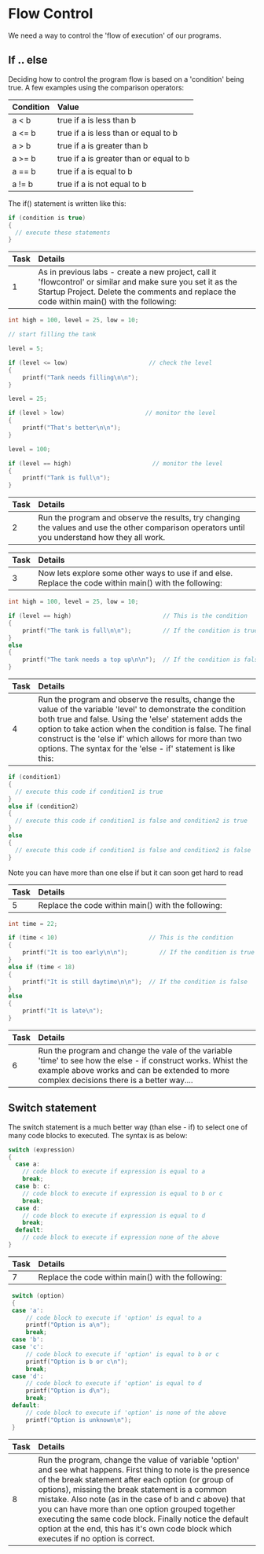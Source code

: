 # Flow Control

We need a way to control the 'flow of execution' of our programs. 

## If .. else

Deciding how to control the program flow is based on a 'condition' being true. A few examples using the comparison operators:

| Condition | Value |
| :--- | :--- |
| a < b  | true if a is less than b |
| a <= b | true if a is less than or equal to b    |
| a > b  | true if a is greater than b    |
| a >= b | true if a is greater than or equal to b    |
| a == b | true if a is equal to b    |
| a != b | true if a is not equal to b    |

The if() statement is written like this:

```C++
if (condition is true)
{
  // execute these statements
}
```

| Task | Details |
| :--- | :--- |
|  1 | As in previous labs - create a new project, call it 'flowcontrol' or similar and make sure you set it as the Startup Project. Delete the comments and replace the code within main() with the following: 

```C++
int high = 100, level = 25, low = 10;

// start filling the tank 

level = 5;

if (level <= low)                       // check the level
{
    printf("Tank needs filling\n\n");
}

level = 25;

if (level > low)                       // monitor the level
{
    printf("That's better\n\n");
}

level = 100;

if (level == high)                       // monitor the level
{
    printf("Tank is full\n");
}

```

| Task | Details |
| :--- | :--- |
|  2 | Run the program and observe the results, try changing the values and use the other comparison operators until you understand how they all work.

| Task | Details |
| :--- | :--- |
|  3 | Now lets explore some other ways to use if and else. Replace the code within main() with the following:

```C++
int high = 100, level = 25, low = 10;

if (level == high)                          // This is the condition
{
    printf("The tank is full\n\n");         // If the condition is true 
}
else
{
    printf("The tank needs a top up\n\n");  // If the condition is false
}

```

| Task | Details |
| :--- | :--- |
|  4 | Run the program and observe the results, change the value of the variable 'level' to demonstrate the condition both true and false. Using the 'else' statement adds the option to take action when the condition is false. The final construct is the 'else if' which allows for more than two options. The syntax for the 'else - if' statement is like this:

```C++
if (condition1)
{
  // execute this code if condition1 is true
}
else if (condition2)
{
  // execute this code if condition1 is false and condition2 is true
}
else
{
  // execute this code if condition1 is false and condition2 is false
}
```

Note you can have more than one else if but it can soon get hard to read

| Task | Details |
| :--- | :--- |
|  5 |Replace the code within main() with the following:

```C++
int time = 22;

if (time < 10)                          // This is the condition
{
    printf("It is too early\n\n");         // If the condition is true 
}
else if (time < 18)
{
    printf("It is still daytime\n\n");  // If the condition is false
}
else
{
    printf("It is late\n");
}
```

| Task | Details |
| :--- | :--- |
|  6 | Run the program and change the vale of the variable 'time' to see how the else - if construct works. Whist the example above works and can be extended to more complex decisions there is a better way....

## Switch statement

The switch statement is a much better way (than else - if) to select one of many code blocks to executed. The syntax is as below:

```C++
switch (expression)
{
  case a:
    // code block to execute if expression is equal to a
    break;
  case b: c:
    // code block to execute if expression is equal to b or c
    break;
  case d:
    // code block to execute if expression is equal to d
    break;
  default:
    // code block to execute if expression none of the above
}

```

| Task | Details |
| :--- | :--- |
|  7 | Replace the code within main() with the following:

```C++
 switch (option)
 {
 case 'a':
     // code block to execute if 'option' is equal to a
     printf("Option is a\n");
     break;
 case 'b':
 case 'c':
     // code block to execute if 'option' is equal to b or c
     printf("Option is b or c\n");
     break;
 case 'd':
     // code block to execute if 'option' is equal to d
     printf("Option is d\n");
     break;
 default:
     // code block to execute if 'option' is none of the above
     printf("Option is unknown\n");
 }
```

| Task | Details |
| :--- | :--- |
|  8 | Run the program, change the value of variable 'option' and see what happens. First thing to note is the presence of the break statement after each option (or group of options), missing the break statement is a common mistake. Also note (as in the case of b and c above) that you can have more than one option grouped together executing the same code block. Finally notice the default option at the end, this has it's own code block which executes if no option is correct.
